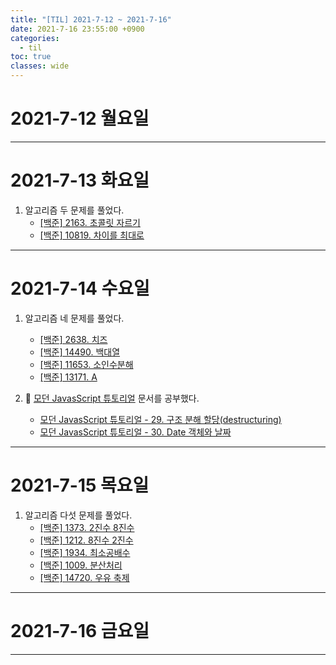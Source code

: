 ```yaml
---
title: "[TIL] 2021-7-12 ~ 2021-7-16"
date: 2021-7-16 23:55:00 +0900
categories:
  - til
toc: true
classes: wide
---
```


# 2021-7-12 월요일

---

# 2021-7-13 화요일

1. 알고리즘 두 문제를 풀었다.
   - [[백준] 2163. 초콜릿 자르기](https://ddb8036631.github.io/boj/2163_초콜릿-자르기)
   - [[백준] 10819. 차이를 최대로](https://ddb8036631.github.io/boj/10819_차이를-최대로)

---

# 2021-7-14 수요일

1. 알고리즘 네 문제를 풀었다.
   - [[백준] 2638. 치즈](https://ddb8036631.github.io/boj/2638_치즈)
   - [[백준] 14490. 백대열](https://ddb8036631.github.io/boj/14490_백대열)
   - [[백준] 11653. 소인수분해](https://ddb8036631.github.io/boj/11653_소인수분해)
   - [[백준] 13171. A](https://ddb8036631.github.io/boj/13171_A)

2. 📕 [모던 JavasScript 튜토리얼](https://ko.javascript.info) 문서를 공부했다.
   - [모던 JavasScript 튜토리얼 - 29. 구조 분해 할당(destructuring)](<https://ddb8036631.github.io/modernjavascripttutorial/25.-구조-분해-할당(destructuring)>)
   - [모던 JavasScript 튜토리얼 - 30. Date 객체와 날짜](https://ddb8036631.github.io/modernjavascripttutorial/30.-Date-객체와-날짜)

---

# 2021-7-15 목요일

1. 알고리즘 다섯 문제를 풀었다.
   - [[백준] 1373. 2진수 8진수](https://ddb8036631.github.io/boj/1373_2진수-8진수)
   - [[백준] 1212. 8진수 2진수](https://ddb8036631.github.io/boj/1212_8진수-2진수)
   - [[백준] 1934. 최소공배수](https://ddb8036631.github.io/boj/1934_최소공배수)
   - [[백준] 1009. 분산처리](https://ddb8036631.github.io/boj/1009_분산처리)
   - [[백준] 14720. 우유 축제](https://ddb8036631.github.io/boj/14720_우유-축제)

---

# 2021-7-16 금요일

---
